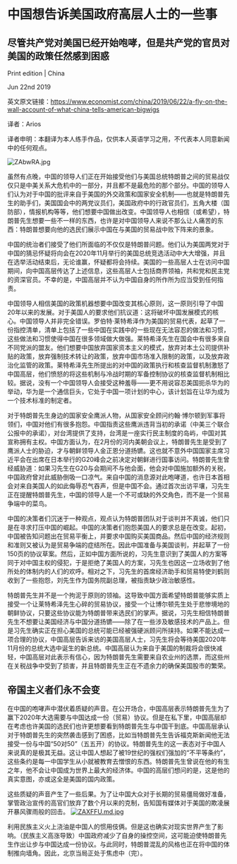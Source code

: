 # 中国想告诉美国政府高层人士的一些事

## 尽管共产党对美国已经开始咆哮，但是共产党的官员对美国的政策任然感到困惑

Print edition | China

Jun 22nd 2019

英文原文链接：https://www.economist.com/china/2019/06/22/a-fly-on-the-wall-account-of-what-china-tells-american-bigwigs

译者：Arios

译者申明：本翻译为本人练手作品，仅供本人英语学习之用，不代表本人同意新闻中的任何观点。

![ZAbwRA.jpg](https://s2.ax1x.com/2019/06/24/ZAbwRA.jpg)

虽然有点晚，中国的领导人们正在开始接受他们与美国总统特朗普之间的贸易战仅仅只是中美关系大危机中的一部分，并且都不是最危险的那个部分。中国的领导人们认为对于中国的批评来自于美国的外交政策和国家安全机制——也就是特朗普先生的助手们，美国国会中的两党议员们，美国政府中的行政官员们，五角大楼（国防部），情报机构等等，他们想要中国做出改变。中国领导人也相信（或希望），特朗普先生想要一些不一样的东西，也许是对中国领导人来说不那么让人痛苦的东西：特朗普想要向他的选民们展示中国在与美国的贸易战中败下阵来的景象。

中国的统治者们接受了他们所面临的不仅仅是特朗普问题。他们认为美国两党对于中国的猜忌怀疑将向会在2020年11月举行的美国总统竞选活动中大大增强，并且在选举活动结束后，无论谁赢，怀疑都将会持续。美国的一些高层人士在访问中国期间，向中国高层传达了上述信息，这些高层人士包括商界领袖，共和党和民主党的资深官员。不幸的是，中国高层并不认为中国自身的所作所为应当受到任何指责。

中国领导人相信美国的政策机器想要中国改变其核心原则，这一原则引导了中国20年以来的发展。对于美国人的要求他们抗议道：这将破坏中国发展模式的核心。中国领导人并非完全错误。罗伯特·莱特希泽作为美国的贸易代表，起草了一份指控清单，清单上包括了一些中国在实践中的一些现在无法容忍的做法和习惯，这些做法和习惯使得中国在很多领域做大做强。莱特希泽先生在国会中有很多来自不同党派的盟友。他们想要中国放弃国家资本主义的模式，放弃对本土公司提供补贴的政策，放弃强制技术转让的政策，放弃中国市场准入限制的政策，以及放弃政治化监管的政策。莱特希泽先生所提出的对中国的政策执行和核查监督机制激怒了中国高层，他们愤怒的将这些机制与冷战时期的军备控制协议的核查监督机制相比较。据说，没有一个中国领导人会接受这种羞辱——更不用说容忍美国扼杀华为的举动，华为是一个通信巨头，它处于中国一项计划的中心，该计划旨在让华为成为一个技术标准的制定者。

对于特朗普先生身边的国家安全鹰派人物，从国家安全顾问约翰·博尔顿到军事将领们，中国对他们有很多抱怨。中国指责这些鹰派违背当初的承诺（中美三个联合公报中的承诺），对台湾提供了支持，台湾是一座实行民主制度的岛屿，中国对其宣称拥有主权。中国方面认为，在2月份的河内美朝会议上，特朗普先生是受到了鹰派人士的胁迫，才与朝鲜领导人金正恩分道扬镳。这也就不意外中国国家主席习近平会在出席在日本举行的G20峰会之前决定对朝鲜进行国事访问。特朗普先生曾经威胁道：如果习先生在G20与会期间不与他会面，他会对中国施加额外的关税，中国政府曾对此威胁倒吸一口凉气。来自中国的消息源对此咆哮道，也许日本首相会对来自美国人的如此侮辱忍气吞声，但是中国不会。通过首次出访平壤，习先生正在提醒特朗普先生，中国的领导人是一个不可或缺的外交角色，而不是一个贸易争端中的菜鸟。

中国的决策者们沉迷于一种观点，观点认为特朗普团队对于谈判并不真诚，他们只是在寻求打压中国的崛起。中国的决策者们抱怨美国人的要求总是在改变。起初，中国被告知问题出在贸易平衡上，并要求中国购买美国商品。然后中国的经济规则和准则又被认为是贸易争端的症结所在。因此中国准备与美国谈判，并起草了一份150页的协议草案。然后，正如中国方面所说的，习先生意识到了美国人的方案等同于对中国主权的侵犯，于是拒绝了美国人的方案，习先生也因这一立场收到了他所处的体制内的人们的欢呼。相对之下，习先生的首席经济助手和贸易特使刘鹤则收到了一些抱怨，刘先生作为国务院副总理，被指责缺少政治敏感性。

特朗普先生并不是一个拘泥于原则的领袖。这导致中国方面希望特朗普能够实质上接受一个让莱特希泽先生心碎的贸易协议，接受一个让博尔顿先生处于悲惨境地的朝鲜协议，只要这些协议能为特朗普带来选民们的掌声。据说，习先生相信特朗普先生不想要让美国经济与中国分道扬镳——除了在一些涉及敏感技术的产品上。但是习先生确实正在担心美国的总统可能已经被强硬派顾问所挟持。如果不能达成一项合理的协议，中国高层告诉来访的美国高层人士，习先生将会等待美国2020年11月份的总统大选中诞生的新总统。中国高层认为来自于美国的制裁将会很快减轻，中国高层对此表示有信心，因为特朗普先生需要来自农业州的选票，而这些州在关税战争中受到了损害，并且特朗普先生正在不遗余力的确保美国股市的繁荣。

## 帝国主义者们永不会变
在中国的咆哮声中潜伏着质疑的声音。在公开场合，中国高层表示特朗普先生为了赢下2020年大选需要与中国达成一份（贸易）协议。但是在私下里，中国高层却在考虑也许美国的选民们也许更想要看到特朗普先生与中国干到底。中国高层承认对于特朗普先生的突然袭击感到了困惑，比如当特朗普先生告诉福克斯新闻他无法接受一份与中国“50对50”（五五开）的协议。特朗普先生的这一表态对于中国人来说真的是极其无益。这让中国人想起了被19世纪的强权们强加的“不平等条约”，这些条约是每一中国学生从小就被教育去憎恨的东西。特朗普先生曾说在他的有生之年，他不会让中国成为世界上最大的经济体。中国的高层们想问的是，这是他的真实意图，亦或这全是美国的国内政策。

这些质疑的声音产生了一些后果。为了让中国大众对于长期的贸易僵局做好准备，掌管政治宣传的高官们放弃了数个月以来的克制，告知国有媒体对于美国的欺凌展开暴风骤雨般的回击。
[![ZAXFFU.md.jpg](https://s2.ax1x.com/2019/06/24/ZAXFFU.md.jpg)](https://imgchr.com/i/ZAXFFU)

利用民族主义火上浇油是中国人的惯用伎俩。但是这也确实对现实世界产生了影响。（民族主义高涨导致）中国政府减少了自身的操控空间，这可能迫使特朗普先生作出让步与中国达成一份协议。与此同时，特朗普混乱的风格也正在将中国的体制推向墙角。因此，北京当局正处于焦虑中（完）。
